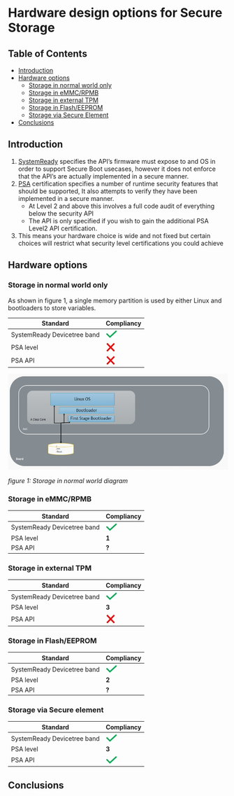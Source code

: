 <!-- SPDX-License-Identifier: CC-BY-SA-4.0 -->

# Hardware design options for Secure Storage

## Table of Contents
- [Introduction](#introduction)
- [Hardware options](#hardware-options)
  - [Storage in normal world only](#storage-in-normal-world-only)
  - [Storage in eMMC/RPMB](#storage-in-emmcrpmb)
  - [Storage in external TPM](#storage-in-external-tpm)
  - [Storage in Flash/EEPROM](#storage-in-flasheeprom)
  - [Storage via Secure Element](#storage-via-secure-element)
- [Conclusions](#conclusions)

## Introduction  
  
1. [SystemReady][SystemReady] specifies the API’s firmware must expose to and OS in order to support Secure Boot usecases, however it does not enforce that the API’s are actually implemented in a secure manner.​
2. [PSA][PSA] certification specifies a number of runtime security features that should be supported, It also attempts to verify they have been implemented in a secure manner.​
   - At Level 2 and above this involves a full code audit of everything below the security API​
   - The API is only specified if you wish to gain the additional PSA Level2 API certification.​
3. This means your hardware choice is wide and not fixed but certain choices will restrict what security level certifications you could achieve​

## Hardware options
### Storage in normal world only

As shown in figure 1, a single memory partition is used by either Linux and bootloaders to store variables. 

| Standard  | Compliancy | 
|-----------|-----|
| SystemReady Devicetree band    | ![yes](images/check.jpg)  | 
| PSA level      | ![no](images/cross.jpg)   | 
| PSA API     | ![no](images/cross.jpg)    | 

![Storage normal world](images/storage_normal_world.jpg)

_figure 1: Storage in normal world diagram_

### Storage in eMMC/RPMB

| Standard  | Compliancy | 
|-----------|-----|
| SystemReady Devicetree band    | ![yes](images/check.jpg)   | 
| PSA level      | __1__ | 
| PSA API     | __?__  | 

### Storage in external TPM

| Standard  | Compliancy | 
|-----------|-----|
| SystemReady Devicetree band    | ![yes](images/check.jpg)   | 
| PSA level      | __3__  | 
| PSA API     | ![no](images/cross.jpg)    | 

### Storage in Flash/EEPROM

| Standard  | Compliancy | 
|-----------|-----|
| SystemReady Devicetree band    | ![yes](images/check.jpg)   | 
| PSA level      | __2__  | 
| PSA API     | __?__  | 

### Storage via Secure element

| Standard  | Compliancy | 
|-----------|-----|
| SystemReady Devicetree band    | ![yes](images/check.jpg)   | 
| PSA level      | __3__  | 
| PSA API     | ![yes](images/check.jpg)   | 


## Conclusions

[SystemReady]: https://www.arm.com/architecture/system-architectures/systemready-compliance-program/systemready-devicetree-band
[PSA]: https://www.psacertified.org/
